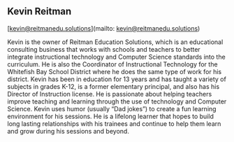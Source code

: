 ## Kevin Reitman[kevin@reitmanedu.solutions](mailto: kevin@reitmanedu.solutions)Kevin is the owner of Reitman Education Solutions, which is an educational consulting business that works with schools and teachers to better integrate instructional technology and Computer Science standards into the curriculum.  He is also the Coordinator of Instructional Technology for the Whitefish Bay School District where he does the same type of work for his district.  Kevin has been in education for 13 years and has taught a variety of subjects in grades K-12, is a former elementary principal, and also has his Director of Instruction license.  He is passionate about helping teachers improve teaching and learning through the use of technology and Computer Science.  Kevin uses humor (usually “Dad jokes”) to create a fun learning environment for his sessions.  He is a lifelong learner that hopes to build long lasting relationships with his trainees and continue to help them learn and grow during his sessions and beyond.